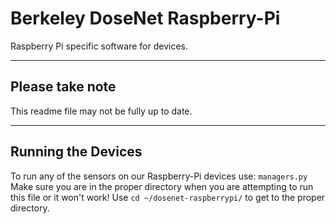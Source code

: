 # Berkeley DoseNet Raspberry-Pi 
Raspberry Pi specific software for devices.
___
## Please take note
This readme file may not be fully up to date. 
___
## Running the Devices
To run any of the sensors on our Raspberry-Pi devices use: `managers.py`
Make sure you are in the proper directory when you are attempting to run this file or it won't work!
Use `cd ~/dosenet-raspberrypi/` to get to the proper directory.


